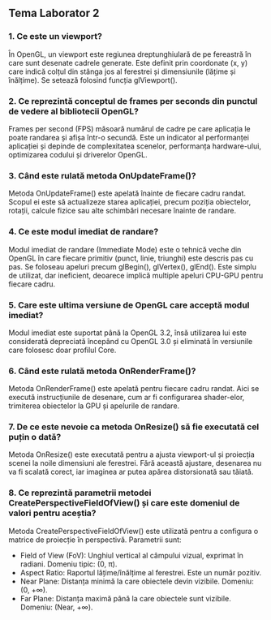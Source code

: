 ## Tema Laborator 2

### 1. Ce este un viewport?
În OpenGL, un viewport este regiunea dreptunghiulară de pe fereastră în care sunt desenate cadrele generate. Este definit prin coordonate (x, y) care indică colțul din stânga jos al ferestrei și dimensiunile (lățime și înălțime). Se setează folosind funcția glViewport().

### 2. Ce reprezintă conceptul de frames per seconds din punctul de vedere al bibliotecii OpenGL?
Frames per second (FPS) măsoară numărul de cadre pe care aplicația le poate randarea și afișa într-o secundă. Este un indicator al performanței aplicației și depinde de complexitatea scenelor, performanța hardware-ului, optimizarea codului și driverelor OpenGL.

### 3. Când este rulată metoda OnUpdateFrame()?
Metoda OnUpdateFrame() este apelată înainte de fiecare cadru randat. Scopul ei este să actualizeze starea aplicației, precum poziția obiectelor, rotații, calcule fizice sau alte schimbări necesare înainte de randare.

### 4. Ce este modul imediat de randare?
Modul imediat de randare (Immediate Mode) este o tehnică veche din OpenGL în care fiecare primitiv (punct, linie, triunghi) este descris pas cu pas. Se foloseau apeluri precum glBegin(), glVertex(), glEnd(). Este simplu de utilizat, dar ineficient, deoarece implică multiple apeluri CPU-GPU pentru fiecare cadru.

### 5. Care este ultima versiune de OpenGL care acceptă modul imediat?
Modul imediat este suportat până la OpenGL 3.2, însă utilizarea lui este considerată depreciată începând cu OpenGL 3.0 și eliminată în versiunile care folosesc doar profilul Core.

### 6. Când este rulată metoda OnRenderFrame()?
Metoda OnRenderFrame() este apelată pentru fiecare cadru randat. Aici se execută instrucțiunile de desenare, cum ar fi configurarea shader-elor, trimiterea obiectelor la GPU și apelurile de randare.

### 7. De ce este nevoie ca metoda OnResize() să fie executată cel puțin o dată?
Metoda OnResize() este executată pentru a ajusta viewport-ul și proiecția scenei la noile dimensiuni ale ferestrei. Fără această ajustare, desenarea nu va fi scalată corect, iar imaginea ar putea apărea distorsionată sau tăiată.

### 8. Ce reprezintă parametrii metodei CreatePerspectiveFieldOfView() și care este domeniul de valori pentru aceștia?
Metoda CreatePerspectiveFieldOfView() este utilizată pentru a configura o matrice de proiecție în perspectivă. Parametrii sunt:
- Field of View (FoV): Unghiul vertical al câmpului vizual, exprimat în radiani. Domeniu tipic: (0, π).
- Aspect Ratio: Raportul lățime/înălțime al ferestrei. Este un număr pozitiv.
- Near Plane: Distanța minimă la care obiectele devin vizibile. Domeniu: (0, +∞).
- Far Plane: Distanța maximă până la care obiectele sunt vizibile. Domeniu: (Near, +∞).
